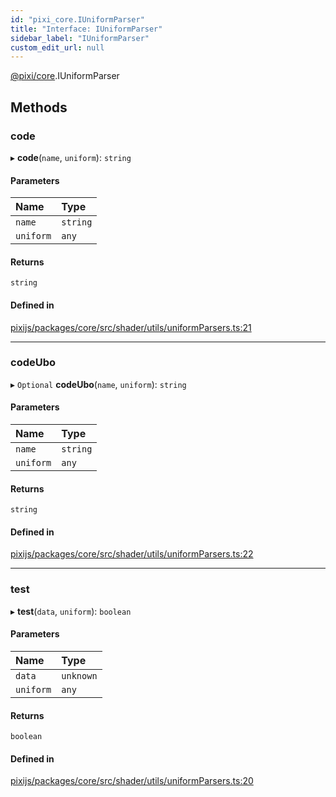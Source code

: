 ```yaml
---
id: "pixi_core.IUniformParser"
title: "Interface: IUniformParser"
sidebar_label: "IUniformParser"
custom_edit_url: null
---
```


[@pixi/core](../modules/pixi_core.md).IUniformParser

## Methods

### code

▸ **code**(`name`, `uniform`): `string`

#### Parameters

| Name | Type |
| :------ | :------ |
| `name` | `string` |
| `uniform` | `any` |

#### Returns

`string`

#### Defined in

[pixijs/packages/core/src/shader/utils/uniformParsers.ts:21](https://github.com/pixijs/pixijs/blob/2194fe5c5/packages/core/src/shader/utils/uniformParsers.ts#L21)

___

### codeUbo

▸ `Optional` **codeUbo**(`name`, `uniform`): `string`

#### Parameters

| Name | Type |
| :------ | :------ |
| `name` | `string` |
| `uniform` | `any` |

#### Returns

`string`

#### Defined in

[pixijs/packages/core/src/shader/utils/uniformParsers.ts:22](https://github.com/pixijs/pixijs/blob/2194fe5c5/packages/core/src/shader/utils/uniformParsers.ts#L22)

___

### test

▸ **test**(`data`, `uniform`): `boolean`

#### Parameters

| Name | Type |
| :------ | :------ |
| `data` | `unknown` |
| `uniform` | `any` |

#### Returns

`boolean`

#### Defined in

[pixijs/packages/core/src/shader/utils/uniformParsers.ts:20](https://github.com/pixijs/pixijs/blob/2194fe5c5/packages/core/src/shader/utils/uniformParsers.ts#L20)
